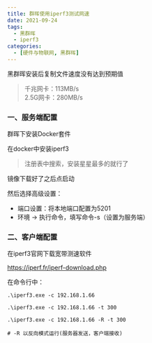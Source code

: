 ```yaml
---
title: 群晖使用iperf3测试网速
date: 2021-09-24
tags: 
  - 黑群晖
  - iperf3
categories:
  - [硬件与物联网, 黑群晖]
---
```




黑群晖安装后复制文件速度没有达到预期值

> 千兆网卡：113MB/s   
> 2.5G网卡：280MB/s



### 一、服务端配置
群晖下安装Docker套件

在docker中安装iperf3
> 注册表中搜索，安装星星最多的就行了

镜像下载好了之后点启动

然后选择高级设置：
- 端口设置：将本地端口配置为5201
- 环境 -> 执行命令，填写命令-s（设置为服务端）




### 二、客户端配置
在iperf3官网下载宽带测速软件

https://iperf.fr/iperf-download.php


在命令行中：
```
.\iperf3.exe -c 192.168.1.66

.\iperf3.exe -c 192.168.1.66 -t 300

.\iperf3.exe -c 192.168.1.66 -R -t 300

# -R 以反向模式运行(服务器发送，客户端接收)  
```



